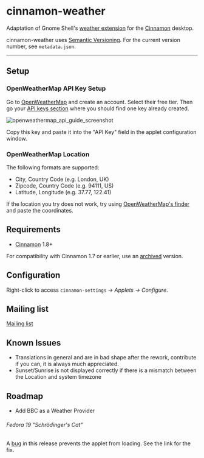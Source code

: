 # cinnamon-weather

Adaptation of Gnome Shell's [weather extension](https://github.com/simon04/gnome-shell-extension-weather) for the [Cinnamon](http://cinnamon.linuxmint.com) desktop.

cinnamon-weather uses [Semantic Versioning](http://semver.org/).  For the current version number, see `metadata.json`.  

----
## Setup
### OpenWeatherMap API Key Setup
Go to [OpenWeatherMap](https://openweathermap.org/) and create an account. Select their free tier. Then go your [API keys section](https://home.openweathermap.org/api_keys) where you should find one key already created.

![openweathermap_api_guide_screenshot](https://user-images.githubusercontent.com/3834659/51523797-48ef4c00-1de1-11e9-9e5b-39d0116b1468.png)

Copy this key and paste it into the "API Key" field in the applet configuration window.

### OpenWeatherMap Location
The following formats are supported:

* City, Country Code (e.g. London, UK)
* Zipcode, Country Code (e.g. 94111, US)
* Latitude, Longitude (e.g. 37.77, 122.41)

If the location you try does not work, try using [OpenWeatherMap's finder](https://openweathermap.org/find) and paste the coordinates.

## Requirements

* [Cinnamon](https://github.com/linuxmint/Cinnamon) 1.8+ 

For compatibility with Cinnamon 1.7 or earlier, use an [archived](https://github.com/mockturtl/cinnamon-weather/tags) version.

## Configuration

Right-click to access `cinnamon-settings` -> _Applets -> Configure_.

## Mailing list
[Mailing list](http://groups.google.com/group/cinnamon-weather)

## Known Issues
* Translations in general and are in bad shape after the rework, contribute if you can, it is always much appreciated.
* Sunset/Sunrise is not displayed correctly if there is a mismatch between the Location and system timezone

## Roadmap
* Add BBC as a Weather Provider

###### Fedora 19 "Schrödinger's Cat" 

A [bug](https://github.com/mockturtl/cinnamon-weather/issues/43) in this release prevents the applet from loading.  See the link for the fix.
